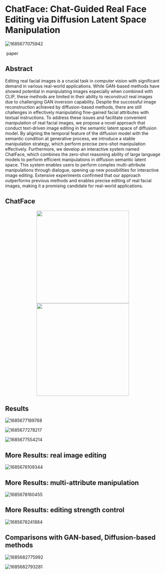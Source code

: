 # ChatFace: Chat-Guided Real Face Editing via Diffusion Latent Space Manipulation

![1685677075942](meterial.assets/1685677075942.png)

​																						paper    							

## Abstract

Editing real facial images is a crucial task in computer vision with significant demand in various real-world applications. While GAN-based methods have showed potential in manipulating images especially when combined with CLIP, these methods are limited in their ability to reconstruct real images due to challenging GAN inversion capability. Despite the successful image reconstruction achieved by diffusion-based methods, there are still challenges in effectively manipulating fine-gained facial attributes with textual instructions. To address these issues and facilitate convenient manipulation of real facial images, we propose a novel approach that conduct text-driven image editing in the semantic latent space of diffusion model. By aligning the temporal feature of the diffusion model with the semantic condition at generative process, we introduce a stable manipulation strategy, which perform precise zero-shot manipulation effectively. Furthermore, we develop an interactive system named ChatFace, which combines the zero-shot reasoning ability of large language models to perform efficient manipulations in diffusion semantic latent space. This system enables users to perform complex multi-attribute manipulations through dialogue, opening up new possibilities for interactive image editing. Extensive experiments confirmed that our approach outperforms previous methods and enables precise editing of real facial images, making it a promising candidate for real-world applications.



## ChatFace

 <center class="half">    <img src="meterial.assets/1685676355805.png" width="300"/>    <img src="meterial.assets/1685676365976.png" width="300"/> </center> 

## Results

![1685677189768](meterial.assets/1685677189768.png)

![1685677278217](meterial.assets/1685677278217.png)

![1685677554214](meterial.assets/1685677554214.png)

## **More Results:** real image editing

![1685678109344](meterial.assets/1685678109344.png)

## **More Results:**  multi-attribute manipulation 

![1685678160455](meterial.assets/1685678160455.png)

## **More Results:**  editing strength control

![1685678241884](meterial.assets/1685678241884.png)

## **Comparisons** with GAN-based, Diffusion-based methods

![1685682775992](meterial.assets/1685682775992.png)

![1685682793281](meterial.assets/1685682793281.png)
